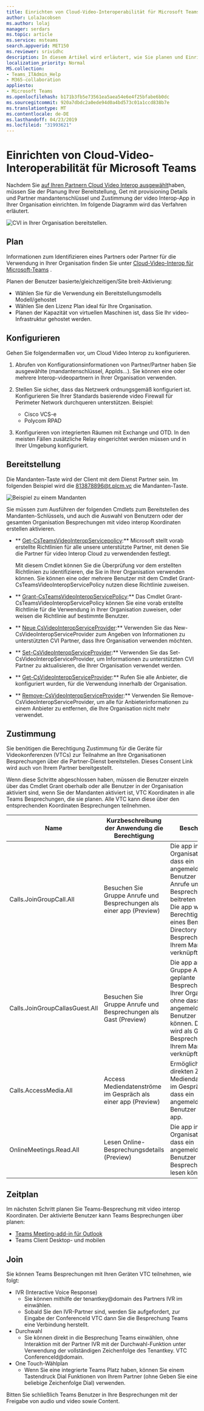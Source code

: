 ```yaml
---
title: Einrichten von Cloud-Video-Interoperabilität für Microsoft Teams
author: LolaJacobsen
ms.author: lolaj
manager: serdars
ms.topic: article
ms.service: msteams
search.appverid: MET150
ms.reviewer: srividhc
description: In diesem Artikel wird erläutert, wie Sie planen und Einrichten von Cloud-Video-Interop für Benutzer in Ihrer Organisation können.
localization_priority: Normal
MS.collection:
- Teams_ITAdmin_Help
- M365-collaboration
appliesto:
- Microsoft Teams
ms.openlocfilehash: b171b3fb5e73561ea5aea54e6e4f25bfabe6b0dc
ms.sourcegitcommit: 920a7dbdc2a0ede94d0a4bd573c01a1ccd838b7e
ms.translationtype: MT
ms.contentlocale: de-DE
ms.lasthandoff: 04/23/2019
ms.locfileid: "31993621"
---
```

# <a name="set-up-cloud-video-interop-for-microsoft-teams"></a>Einrichten von Cloud-Video-Interoperabilität für Microsoft Teams

Nachdem Sie [auf Ihren Partnern Cloud Video Interop ausgewählt](cloud-video-interop.md)haben, müssen Sie der Planung Ihrer Bereitstellung, Get mit provisioning Details und Partner mandantenschlüssel und Zustimmung der video Interop-App in Ihrer Organisation einrichten. Im folgende Diagramm wird das Verfahren erläutert. 

![CVI in Ihrer Organisation bereitstellen.](media/deploying-cvi.png)

## <a name="plan"></a>Plan

Informationen zum Identifizieren eines Partners oder Partner für die Verwendung in Ihrer Organisation finden Sie unter [Cloud-Video-Interop für Microsoft-Teams](cloud-video-interop.md) . 

Planen der Benutzer basierte/gleichzeitigen/Site breit-Aktivierung: 

- Wählen Sie für die Verwendung ein Bereitstellungsmodells Modell/gehostet
- Wählen Sie den Lizenz Plan ideal für Ihre Organisation. 
- Planen der Kapazität von virtuellen Maschinen ist, dass Sie Ihr video-Infrastruktur gehostet werden.

## <a name="configure"></a>Konfigurieren 

Gehen Sie folgendermaßen vor, um Cloud Video Interop zu konfigurieren. 

1. Abrufen von Konfigurationsinformationen von Partner/Partner haben Sie ausgewählte (mandantenschlüssel, AppIds...). Sie können eine oder mehrere Interop-videopartnern in Ihrer Organisation verwenden. 

2. Stellen Sie sicher, dass das Netzwerk ordnungsgemäß konfiguriert ist. Konfigurieren Sie Ihrer Standards basierende video Firewall für Perimeter Network durchqueren unterstützen. Beispiel: 
    - Cisco VCS-e                  
    - Polycom RPAD

3. Konfigurieren von integrierten Räumen mit Exchange und OTD. In den meisten Fällen zusätzliche Relay eingerichtet werden müssen und in Ihrer Umgebung konfiguriert.


## <a name="provision"></a>Bereitstellung
 
Die Mandanten-Taste wird der Client mit dem Dienst Partner sein. Im folgenden Beispiel wird die 813878896@t.plcm.vc die Mandanten-Taste. 

![Beispiel zu einem Mandanten](media/tenant-key-example.png) 

Sie müssen zum Ausführen der folgenden Cmdlets zum Bereitstellen des Mandanten-Schlüssels, und auch die Auswahl von Benutzern oder der gesamten Organisation Besprechungen mit video interop Koordinaten erstellen aktivieren.

 
- ** [Get-CsTeamsVideoInteropServicepolicy](https://docs.microsoft.com/powershell/module/skype/get-csteamsvideointeropservicepolicy):** Microsoft stellt vorab erstellte Richtlinien für alle unsere unterstützte Partner, mit denen Sie die Partner für video Interop Cloud zu verwendenden festlegt.

    Mit diesem Cmdlet können Sie die Überprüfung vor dem erstellten Richtlinien zu identifizieren, die Sie in Ihrer Organisation verwenden können. Sie können eine oder mehrere Benutzer mit dem Cmdlet Grant-CsTeamsVideoInteropServicePolicy nutzen diese Richtlinie zuweisen.
 
- ** [Grant-CsTeamsVideoInteropServicePolicy](https://docs.microsoft.com/powershell/module/skype/grant-csteamsvideointeropservicepolicy):** Das Cmdlet Grant-CsTeamsVideoInteropServicePolicy können Sie eine vorab erstellte Richtlinie für die Verwendung in Ihrer Organisation zuweisen, oder weisen die Richtlinie auf bestimmte Benutzer.
 
- ** [Neue CsVideoInteropServiceProvider](https://docs.microsoft.com/powershell/module/skype/new-csvideointeropserviceprovider):** Verwenden Sie das New-CsVideoInteropServiceProvider zum Angeben von Informationen zu unterstützten CVI Partner, dass Ihre Organisation verwenden möchten.
 
- ** [Set-CsVideoInteropServiceProvider](https://docs.microsoft.com/powershell/module/skype/set-csvideointeropserviceprovider):** Verwenden Sie das Set-CsVideoInteropServiceProvider, um Informationen zu unterstützten CVI Partner zu aktualisieren, die Ihrer Organisation verwendet werden.
 
- ** [Get-CsVideoInteropServiceProvider](https://docs.microsoft.com/powershell/module/skype/get-csvideointeropserviceprovider):** Rufen Sie alle Anbieter, die konfiguriert wurden, für die Verwendung innerhalb der Organisation.
 
- ** [Remove-CsVideoInteropServiceProvider](https://docs.microsoft.com/powershell/module/skype/remove-csvideointeropserviceprovider):** Verwenden Sie Remove-CsVideoInteropServiceProvider, um alle für Anbieterinformationen zu einem Anbieter zu entfernen, die Ihre Organisation nicht mehr verwendet.  
 
## <a name="consent"></a>Zustimmung

Sie benötigen die Berechtigung Zustimmung für die Geräte für Videokonferenzen (VTCs) zur Teilnahme an Ihre Organisationen Besprechungen über die Partner-Dienst bereitstellen. Dieses Consent Link wird auch von Ihrem Partner bereitgestellt.  
 
Wenn diese Schritte abgeschlossen haben, müssen die Benutzer einzeln über das Cmdlet Grant oberhalb oder alle Benutzer in der Organisation aktiviert sind, wenn Sie der Mandanten aktiviert ist, VTC Koordinaten in alle Teams Besprechungen, die sie planen. Alle VTC kann diese über den entsprechenden Koordinaten Besprechungen teilnehmen.


|Name|Kurzbeschreibung der Anwendung die Berechtigung| Beschreibung|
|--|--|---|
|Calls.JoinGroupCall.All|Besuchen Sie Gruppe Anrufe und Besprechungen als einer app (Preview)|Die app in Ihrer Organisation, ohne dass ein angemeldeten Benutzer Gruppe Anrufe und geplante Besprechungen beitreten können.  Die app wird mit den Berechtigungen eines Benutzers Directory bei Besprechungen in Ihrem Mandanten verknüpft werden.|
|Calls.JoinGroupCallasGuest.All|Besuchen Sie Gruppe Anrufe und Besprechungen als Gast (Preview)|Die app anonym Gruppe Anrufe und geplante Besprechungen in Ihrer Organisation, ohne dass ein angemeldeten Benutzer beitreten können.  Die app wird als Gast bei Besprechungen in Ihrem Mandanten verknüpft werden.|
|Calls.AccessMedia.All|Access Mediendatenströme im Gespräch als einer app (Preview)|Ermöglicht die direkten Zugriff auf Mediendatenströme im Gespräch, ohne dass ein angemeldeten Benutzer erhalten-app.|
|OnlineMeetings.Read.All|Lesen Online-Besprechungsdetails (Preview)|Die app in Ihrer Organisation, ohne dass ein angemeldeten Benutzer Online Besprechungsdetails lesen können.|

## <a name="schedule"></a>Zeitplan

Im nächsten Schritt planen Sie Teams-Besprechung mit video interop Koordinaten. Der aktivierte Benutzer kann Teams Besprechungen über planen:
- [Teams Meeting-add-in für Outlook](teams-add-in-for-outlook.md)
- Teams Client Desktop- und mobilen


## <a name="join"></a>Join

Sie können Teams Besprechungen mit Ihren Geräten VTC teilnehmen, wie folgt:
 
- IVR (Interactive Voice Response)
    - Sie können mithilfe der tenantkey@domain des Partners IVR im einwählen. 
    - Sobald Sie den IVR-Partner sind, werden Sie aufgefordert, zur Eingabe der ConferenceId VTC dann Sie die Besprechung Teams eine Verbindung herstellt.
- Durchwahl
    - Sie können direkt in die Besprechung Teams einwählen, ohne Interaktion mit der Partner IVR mit der Durchwahl-Funktion unter Verwendung der vollständigen Zeichenfolge des Tenantkey. VTC ConferenceId@domain.
- One Touch-Wählplan
    - Wenn Sie eine integrierte Teams Platz haben, können Sie einem Tastendruck Dial Funktionen von Ihrem Partner (ohne Geben Sie eine beliebige Zeichenfolge Dial) verwenden.

Bitten Sie schließlich Teams Benutzer in Ihre Besprechungen mit der Freigabe von audio und video sowie Content. 